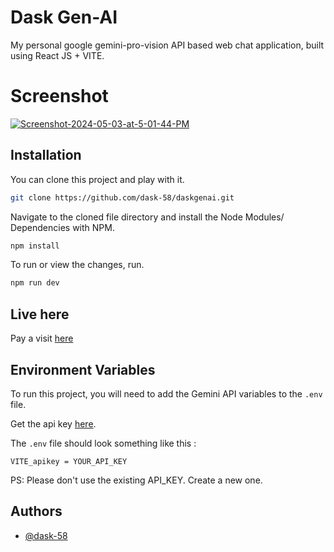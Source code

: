 # Dask Gen-AI
My personal google gemini-pro-vision API based web chat application, built using React JS + VITE.


# Screenshot
<a href="https://ibb.co/jZSyXxY"><img src="https://i.ibb.co/2YTv4Lr/Screenshot-2024-05-03-at-5-01-44-PM.png" alt="Screenshot-2024-05-03-at-5-01-44-PM" border="0"></a>

## Installation

You can clone this project and play with it.

```bash
git clone https://github.com/dask-58/daskgenai.git
```
Navigate to the cloned file directory and install the Node Modules/ Dependencies with NPM.
```bash
npm install
```
To run or view the changes, run.
```bash
npm run dev
```

## Live here

Pay a visit [here](https://dask-58.github.io/daskgenai/)

## Environment Variables

To run this project, you will need to add the Gemini API variables to the ```.env``` file.

Get the api key [here](https://ai.google.dev/gemini-api/docs/api-key).

The ```.env``` file should look something like this : 

```
VITE_apikey = YOUR_API_KEY
```

PS: Please don't use the existing API_KEY. Create a new one.

## Authors

- [@dask-58](https://www.github.com/dask-58)


